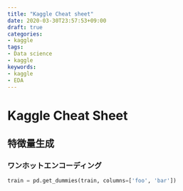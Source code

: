 ```yaml
---
title: "Kaggle Cheat sheet"
date: 2020-03-30T23:57:53+09:00
draft: true
categories:
- kaggle
tags:
- Data science
- kaggle
keywords:
- kaggle
- EDA
---
```


# Kaggle Cheat Sheet

## 特徴量生成

### ワンホットエンコーディング

```python
train = pd.get_dummies(train, columns=['foo', 'bar'])
```

